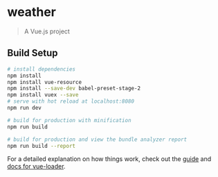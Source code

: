 # weather

> A Vue.js project

## Build Setup

``` bash
# install dependencies
npm install
npm install vue-resource
npm install --save-dev babel-preset-stage-2
npm install vuex --save
# serve with hot reload at localhost:8080
npm run dev

# build for production with minification
npm run build

# build for production and view the bundle analyzer report
npm run build --report
```

For a detailed explanation on how things work, check out the [guide](http://vuejs-templates.github.io/webpack/) and [docs for vue-loader](http://vuejs.github.io/vue-loader).
